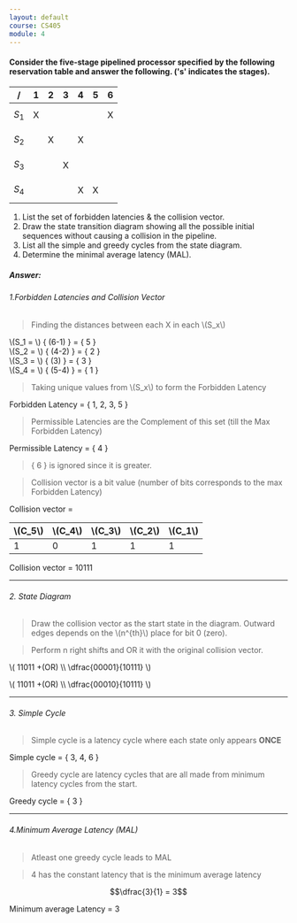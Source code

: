 ```yaml
---
layout: default
course: CS405
module: 4
---
```


#### Consider the five-stage pipelined processor specified by the following reservation table and answer the following. ('s' indicates the stages).

| / |1  |2  |3  |4  |5  |6  |
| --- | --- | --- | --- | --- | --- | --- |
| $$S_1$$ | X |  |  |  |  |X |
| $$S_2$$ |  | X |  | X |  
| $$S_3$$ |  |  | X | 
| $$S_4$$ |  |  |  | X | X |  |


1. List the set of forbidden latencies & the collision vector.
2. Draw the state transition diagram showing all the possible initial sequences without causing a collision in the pipeline.
3. List all the simple and greedy cycles from the state diagram.
4. Determine the minimal average latency (MAL).

##### Answer:

###### 1.Forbidden Latencies and Collision Vector
> Finding the distances between each X in each \\(S_x\\)

\\(S_1 = \\) { (6-1) } = { 5 }  
\\(S_2 = \\)  { (4-2) } = { 2 }  
\\(S_3 = \\)  { (3) } = { 3 }  
\\(S_4 = \\)  { (5-4) } = { 1 }  

> Taking unique values from \\(S_x\\) to form the Forbidden Latency

Forbidden Latency = { 1, 2, 3, 5 }

> Permissible Latencies are the Complement of this set (till the Max Forbidden Latency)

Permissible Latency = { 4 }

> { 6 } is ignored since it is greater.

>Collision vector is a bit value (number of bits corresponds to the max Forbidden Latency)

Collision vector = 


| \\(C_5\\) |\\(C_4\\)  |\\(C_3\\)  |\\(C_2\\)  |\\(C_1\\)  |
| --- | --- | --- | --- | --- |
|1  |0  |1  |1  | 1 |


Collision vector = 10111

---

###### 2. State Diagram

> Draw the collision vector as the start state in the diagram.
> Outward edges depends on the \\(n^{th}\\) place for bit 0 (zero).

> Perform n right shifts and OR it with the original collision vector.

\\(  11011 +(OR) \\\ \dfrac{00001}{10111} \\)

\\( 11011 +(OR) \\\ \dfrac{00010}{10111} \\)

---
###### 3. Simple Cycle

> Simple cycle is a latency cycle where each state only appears **ONCE**

Simple cycle = { 3, 4, 6 }

> Greedy cycle are latency cycles that are all made from minimum latency cycles from the start.

Greedy cycle = { 3 }

---
###### 4.Minimum Average Latency (MAL)

> Atleast one greedy cycle leads to MAL

> 4 has the constant latency that is the minimum average latency

$$\dfrac{3}{1}  = 3$$

Minimum average Latency = 3
